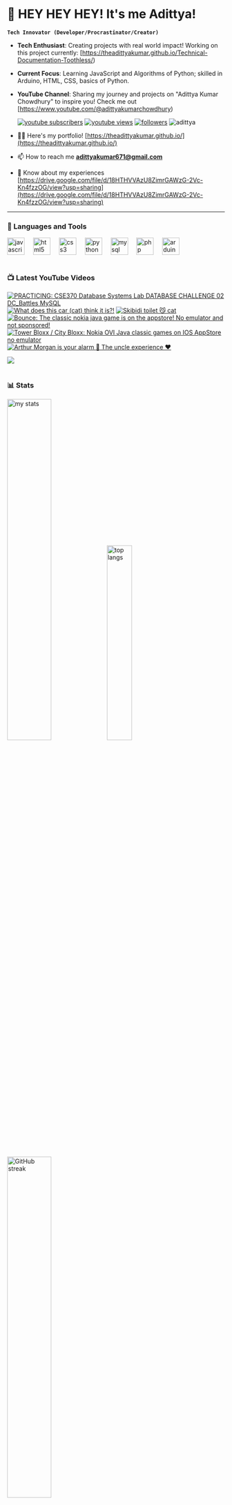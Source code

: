 # 👑 HEY HEY HEY! It's me Adittya!

**`Tech Innovator (Developer/Procrastinator/Creator)`**

- **Tech Enthusiast**: Creating projects with real world impact! Working on this project currently: [https://theadittyakumar.github.io/Technical-Documentation-Toothless/)
- **Current Focus**: Learning JavaScript and Algorithms of Python; skilled in Arduino, HTML, CSS, basics of Python.
- **YouTube Channel**: Sharing my journey and projects on "Adittya Kumar Chowdhury" to inspire you! Check me out [https://www.youtube.com/@adittyakumarchowdhury) 

   <p align="left">
      <a href="https://www.youtube.com/channel/UCu68HfYtlcXFI7kNhnSdspA?sub_confirmation=1">
         <img alt="youtube subscribers" title="Subscribe to my YouTube channel" src="https://custom-icon-badges.demolab.com/youtube/channel/subscribers/UCu68HfYtlcXFI7kNhnSdspA?color=%23E05D44&label=SUBSCRIBE&logo=video&logoColor=white&style=for-the-badge&labelColor=CE4630"/></a> 
      <a href="https://www.youtube.com/c/adittyakumarchowdhury">
         <img alt="youtube views" title="YouTube views" src="https://custom-icon-badges.demolab.com/youtube/channel/views/UCu68HfYtlcXFI7kNhnSdspA?color=%23E1AD0E&logo=eye&logoColor=white&style=for-the-badge&labelColor=C79600"/></a> 
      <a href="https://github.com/TheAdittyaKumar?tab=followers">
         <img alt="followers" title="Follow me on Github" src="https://custom-icon-badges.demolab.com/github/followers/TheAdittyaKumar?color=236ad3&labelColor=1155ba&style=for-the-badge&logo=person-add&label=Follow&logoColor=white"/></a>
      <img src="https://komarev.com/ghpvc/?username=TheAdittyaKumar&label=Profile%20views&color=0e75b6&style=flat" alt="adittya" />
   </p>


- 👨‍💻 Here's my portfolio! [https://theadittyakumar.github.io/](https://theadittyakumar.github.io/)

- 📫 How to reach me **adittyakumar671@gmail.com**

- 📄 Know about my experiences [https://drive.google.com/file/d/18HTHVVAzU8ZimrGAWzG-2Vc-Kn4fzzOG/view?usp=sharing](https://drive.google.com/file/d/18HTHVVAzU8ZimrGAWzG-2Vc-Kn4fzzOG/view?usp=sharing)

---

### 🧰 Languages and Tools

<div align="left">
  <img src="https://cdn.jsdelivr.net/gh/devicons/devicon/icons/javascript/javascript-original.svg" height="40" alt="javascript logo"  />
  <img width="12" />
  <img src="https://cdn.jsdelivr.net/gh/devicons/devicon/icons/html5/html5-original.svg" height="40" alt="html5 logo"  />
  <img width="12" />
  <img src="https://cdn.jsdelivr.net/gh/devicons/devicon/icons/css3/css3-original.svg" height="40" alt="css3 logo"  />
  <img width="12" />
  <img src="https://cdn.jsdelivr.net/gh/devicons/devicon/icons/python/python-original.svg" height="40" alt="python logo"  />
  <img width="12" />
  <img src="https://cdn.jsdelivr.net/gh/devicons/devicon/icons/mysql/mysql-original.svg" height="40" alt="mysql logo"  />
  <img width="12" />
  <img src="https://cdn.jsdelivr.net/gh/devicons/devicon/icons/php/php-original.svg" height="40" alt="php logo"  />
  <img width="12" />
  <img src="https://cdn.jsdelivr.net/gh/devicons/devicon/icons/arduino/arduino-original.svg" height="40" alt="arduino logo"  />
</div>


#

### 📺 Latest YouTube Videos

<!-- BEGIN YOUTUBE-CARDS -->
[![PRACTICING: CSE370  Database Systems Lab DATABASE CHALLENGE 02 DC_Battles MySQL](https://ytcards.demolab.com/?id=GZEGlhWARZ8&title=PRACTICING%3A+CSE370++Database+Systems+Lab+DATABASE+CHALLENGE+02+DC_Battles+MySQL&lang=en&timestamp=1744331825&background_color=%230d1117&title_color=%23ffffff&stats_color=%23dedede&max_title_lines=1&width=250&border_radius=5 "PRACTICING: CSE370  Database Systems Lab DATABASE CHALLENGE 02 DC_Battles MySQL")](https://www.youtube.com/watch?v=GZEGlhWARZ8)
[![What does this car (cat) think it is?!](https://ytcards.demolab.com/?id=qZnGlW4IlOo&title=What+does+this+car+%28cat%29+think+it+is%3F%21&lang=en&timestamp=1744315727&background_color=%230d1117&title_color=%23ffffff&stats_color=%23dedede&max_title_lines=1&width=250&border_radius=5 "What does this car (cat) think it is?!")](https://www.youtube.com/watch?v=qZnGlW4IlOo)
[![Skibidi toilet 😼 cat](https://ytcards.demolab.com/?id=KI6U6Abuah8&title=Skibidi+toilet+%F0%9F%98%BC+cat&lang=en&timestamp=1744310434&background_color=%230d1117&title_color=%23ffffff&stats_color=%23dedede&max_title_lines=1&width=250&border_radius=5 "Skibidi toilet 😼 cat")](https://www.youtube.com/watch?v=KI6U6Abuah8)
[![Bounce: The classic nokia java game is on the appstore! No emulator and not sponsored!](https://ytcards.demolab.com/?id=8KC1Vhmp7wo&title=Bounce%3A+The+classic+nokia+java+game+is+on+the+appstore%21+No+emulator+and+not+sponsored%21&lang=en&timestamp=1744277976&background_color=%230d1117&title_color=%23ffffff&stats_color=%23dedede&max_title_lines=1&width=250&border_radius=5 "Bounce: The classic nokia java game is on the appstore! No emulator and not sponsored!")](https://www.youtube.com/watch?v=8KC1Vhmp7wo)
[![Tower Bloxx / City Bloxx: Nokia OVI Java classic games on IOS AppStore no emulator](https://ytcards.demolab.com/?id=YceeN9XbMEU&title=Tower+Bloxx+%2F+City+Bloxx%3A+Nokia+OVI+Java+classic+games+on+IOS+AppStore+no+emulator&lang=en&timestamp=1744222477&background_color=%230d1117&title_color=%23ffffff&stats_color=%23dedede&max_title_lines=1&width=250&border_radius=5 "Tower Bloxx / City Bloxx: Nokia OVI Java classic games on IOS AppStore no emulator")](https://www.youtube.com/watch?v=YceeN9XbMEU)
[![Arthur Morgan is your alarm 🚨 The uncle experience ❤️](https://ytcards.demolab.com/?id=QDXJlPw_Hr0&title=Arthur+Morgan+is+your+alarm+%F0%9F%9A%A8+The+uncle+experience+%E2%9D%A4%EF%B8%8F&lang=en&timestamp=1744062215&background_color=%230d1117&title_color=%23ffffff&stats_color=%23dedede&max_title_lines=1&width=250&border_radius=5 "Arthur Morgan is your alarm 🚨 The uncle experience ❤️")](https://www.youtube.com/watch?v=QDXJlPw_Hr0)
<!-- END YOUTUBE-CARDS -->

[<img src="https://custom-icon-badges.demolab.com/badge/-Subscribe%20For%20More-red?style=for-the-badge&logo=video&logoColor=white"/>](https://www.youtube.com/channel/UCu68HfYtlcXFI7kNhnSdspA?sub_confirmation=1)

#

### 📊 Stats

<div align="left">
  <img alt="my stats" width="45%" src="https://github-readme-stats.vercel.app/api?username=TheAdittyaKumar&show_icons=true&hide_border=true&theme=vision-friendly-dark" />
  <img alt="top langs" width="34%" src="https://github-readme-stats.vercel.app/api/top-langs/?username=TheAdittyaKumar&layout=compact&hide_border=true&theme=vision-friendly-dark" />
  <img alt="GitHub streak" width="45%" src="https://github-readme-streak-stats.herokuapp.com/?user=TheAdittyaKumar&theme=vision-friendly-dark&hide_border=true" />

</div>



<!-- ![GitHub Streak](https://streak-stats.demolab.com?user=TheAdittyaKumar&theme=swift&border_radius=4.5) -->
#

